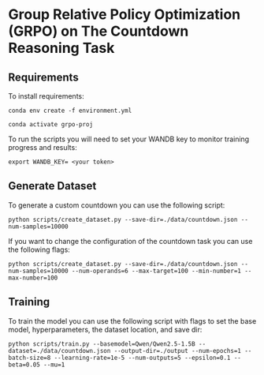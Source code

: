 # Group Relative Policy Optimization (GRPO) on The Countdown Reasoning Task

## Requirements

To install requirements:

```setup env
conda env create -f environment.yml

conda activate grpo-proj
```

To run the scripts you will need to set your WANDB key to monitor training progress and results:

```setup tokens
export WANDB_KEY= <your token>
```

## Generate Dataset

To generate a custom countdown you can use the following script:

```dataset script
python scripts/create_dataset.py --save-dir=./data/countdown.json --num-samples=10000
```

If you want to change the configuration of the countdown task you can use the following flags:

```dataset script flags
python scripts/create_dataset.py --save-dir=./data/countdown.json --num-samples=10000 --num-operands=6 --max-target=100 --min-number=1 --max-number=100
```

## Training

To train the model you can use the following script with flags to set the base model, hyperparameters, the dataset location, and save dir:

```train script
python scripts/train.py --basemodel=Qwen/Qwen2.5-1.5B --dataset=./data/countdown.json --output-dir=./output --num-epochs=1 --batch-size=8 --learning-rate=1e-5 --num-outputs=5 --epsilon=0.1 --beta=0.05 --mu=1
```
